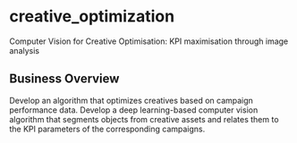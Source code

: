 # creative_optimization
Computer Vision for Creative Optimisation: KPI maximisation through image analysis
## Business Overview
Develop an algorithm that optimizes creatives based on campaign performance data. Develop a deep learning-based computer vision algorithm that segments objects from creative assets and relates them to the KPI parameters of the corresponding campaigns.

